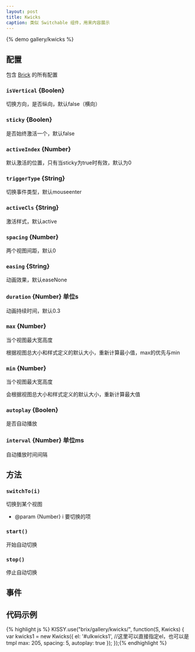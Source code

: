 ```yaml
---
layout: post
title: Kwicks
caption: 类似 Switchable 组件，用来内容展示
---
```


{% demo gallery/kwicks %}

## 配置

包含 [Brick](/brix/core/brick) 的所有配置

### `isVertical` {Boolen}

切换方向，是否纵向，默认false（横向）

### `sticky` {Boolen}

是否始终激活一个，默认false

### `activeIndex` {Number}

默认激活的位置，只有当sticky为true时有效，默认为0

### `triggerType` {String}

切换事件类型，默认mouseenter

### `activeCls` {String}

激活样式，默认active

### `spacing` {Number}

两个视图间距，默认0

### `easing` {String}

动画效果，默认easeNone

### `duration` {Number} 单位s

动画持续时间，默认0.3

### `max` {Number}

当个视图最大宽高度

根据视图总大小和样式定义的默认大小，重新计算最小值，max的优先与min

### `min` {Number}

当个视图最大宽高度

会根据视图总大小和样式定义的默认大小，重新计算最大值

### `autoplay` {Boolen}

是否自动播放

### `interval` {Number} 单位ms

自动播放时间间隔


## 方法


### `switchTo(i)`

切换到某个视图

* @param  {Number} i 要切换的项


### `start()`

开始自动切换

### `stop()`

停止自动切换


## 事件



## 代码示例

{% highlight js %}
KISSY.use("brix/gallery/kwicks/", function(S, Kwicks) {
    var kwicks1 = new Kwicks({
        el: '#ulkwicks1', //这里可以直接指定el，也可以是tmpl
        max: 205,
        spacing: 5,
        autoplay: true
    });
});{% endhighlight %}